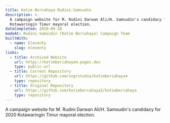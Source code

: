 ```yaml
---
title: Kotim Bercahaya Rudini-Samsudin
description: >-
  A campaign website for M. Rudini Darwan Ali/H. Samsudin's candidacy for 2020
  Kotawaringin Timur mayoral election.
dateCompleted: 2020-09-30
madeAt: Rudini-Samsudin (Kotim Bercahaya) Campaign Team
builtWith:
  - name: Eleventy
    slug: eleventy
links:
  - title: Archived Website
    url: https://kotimbercahaya4.pages.dev
    type: public-url
  - title: Current Repository
    url: https://github.com/sngrstudio/kotimbercahaya4
    type: repository
  - title: Original Repository
    url: https://github.com/kotimbercahaya2/kotimbercahaya
    type: repository
---
```

A campaign website for M. Rudini Darwan Ali/H. Samsudin's candidacy for 2020 Kotawaringin Timur mayoral election.
